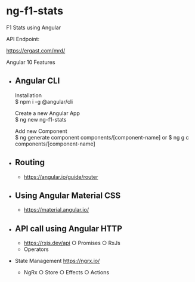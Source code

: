 # ng-f1-stats
 F1 Stats using Angular


API Endpoint: 

https://ergast.com/mrd/

Angular 10 Features

  - Angular CLI
    -----------
	
     Installation	
	 $ npm i -g @angular/cli
	 
	 Create a new Angular App	 
	 $ ng new ng-f1-stats
	 
	 Add new Component	 
	 $ ng generate component components/[component-name]
	 or
	 $ ng g c components/[component-name]
	 
  - Routing
    -------
	 - https://angular.io/guide/router
	 
  - Using Angular Material CSS 
    --------------------------
    - https://material.angular.io/  
	
  - API call using Angular HTTP
    ---------------------------
     - https://rxjs.dev/api
     ○ Promises
	 ○ RxJs
	  - Operators
  - State Management
     https://ngrx.io/
     - NgRx
	    ○ Store
		○ Effects
		○ Actions
